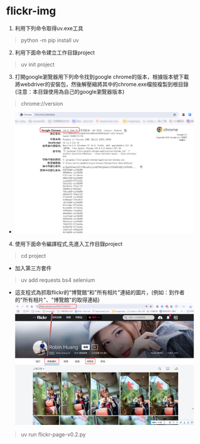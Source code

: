 # flickr-img


1. 利用下列命令取得uv.exe工具
> python -m pip install uv
2. 利用下面命令建立工作目錄project
> uv init project
3. 打開google瀏覽器用下列命令找到google chrome的版本，根據版本號下載將webdriver的安裝包，然後解壓縮將其中的chrome.exe檔按複製到根目錄 (注意：本目錄使用為自己的google瀏覽器版本)
> chrome://version
- ![](images/google-version.png)
4. 使用下面命令編譯程式,先進入工作目錄project
> cd project
- 加入第三方套件
> uv add requests bs4 selenium
- 這支程式為抓取flickr的“博覽館“和"所有相片"連結的圖片，(例如：到作者的"所有相片"、"博覽館"的取得連結) ![](images/flickr003.png)
> uv run flickr-page-v0.2.py


  

